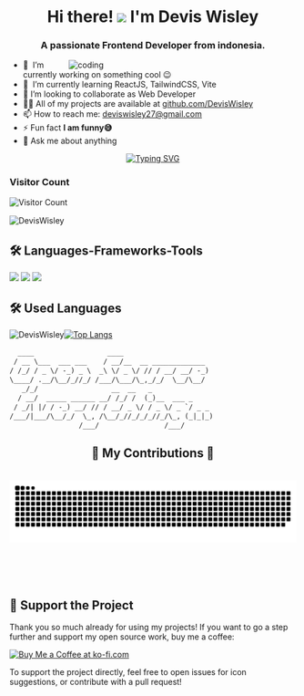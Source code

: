 <h1 align="center">Hi there! <a href="https://www.gautamkrishnar.com/"><img src="https://media.giphy.com/media/hvRJCLFzcasrR4ia7z/giphy.gif" width="5%"></a> I'm Devis Wisley</h1>
<h3 align="center">A passionate Frontend Developer from indonesia.</h3>

<img align="right" alt="coding" width="400" src="https://user-images.githubusercontent.com/55389276/140866485-8fb1c876-9a8f-4d6a-98dc-08c4981eaf70.gif">

- 🔭 &nbsp;I’m currently working on something cool :wink:
- 🌱 &nbsp;I’m currently learning ReactJS, TailwindCSS, Vite
- 👯 I’m looking to collaborate as Web Developer
- 👨‍💻 All of my projects are available at [github.com/DevisWisley](https://github.com/DevisWisley?tab=repositories)
- 📫 How to reach me: deviswisley27@gmail.com
- ⚡ Fun fact **I am funny😅**
- 💬 Ask me about anything

<center>

[![Typing SVG](https://readme-typing-svg.demolab.com?font=Fira+Code&duration=3000&pause=500&color=FF4488&center=true&vCenter=true&width=435&lines=Welcome+here+to+my+Github;I'am+Devis+Wisley;Web+Developer;UI/UX+Web+Design;Front-End+Developer;Soon+to+be+a+Full+Stack+Developer;.+.+.;%3D%3D%3D%5B+Have+a+nice+coding!+%5D%3D%3D%3D;%E2%9D%A3%EF%B8%8F+%E2%9D%A3%EF%B8%8F+%E2%9D%A3%EF%B8%8F)](https://git.io/typing-svg)

</center>

### Visitor Count

![Visitor Count](https://profile-counter.glitch.me/DevisWisley/count.svg)

<p><img align="center" src="https://github-readme-streak-stats.herokuapp.com/?user=DevisWisley&" alt="DevisWisley" /></p>

## <b>🛠️ Languages-Frameworks-Tools </b>
  <code><img src="https://skillicons.dev/icons?i=c,cpp,css,dart,go,html,java,javascript,lua,md,mysql,php,py,regex,sass"/></code>
  <code><img src="https://skillicons.dev/icons?i=bootstrap,flutter,gradle,materialui,jquery,nextjs,nodejs,npm,postman,react,tailwind,vite"/></code>
  <code><img src="https://skillicons.dev/icons?i=androidstudio,arduino,codepen,figma,git,github,powershell,pycharm,sublime,stackoverflow,vercel,visualstudio,vscode"/></code>

## <b>🛠️ Used Languages</b>
<p><img align="left" src="https://github-readme-stats.vercel.app/api/top-langs?username=DevisWisley&show_icons=true&locale=en&layout=compact" alt="DevisWisley" /></p>
  
  [![Top Langs](https://github-readme-stats.vercel.app/api/top-langs/?username=DevisWisley)](https://github.com/anuraghazra/github-readme-stats)
  </a>
  
```
  ____                  ____
 / __ \___  ___ ___    / __/__  __ _____________
/ /_/ / _ \/ -_) _ \  _\ \/ _ \/ // / __/ __/ -_)
\____/ .__/\__/_//_/ /___/\___/\_,_/_/  \__/\__/
   _/_/                  __  __   _
  / __/  _____ ______ __/ /_/ /  (_)__  ___ _
 / _/| |/ / -_) __/ // / __/ _ \/ / _ \/ _ `/ _ _
/___/|___/\__/_/  \_, /\__/_//_/_/_//_/\_, (_|_|_)
                 /___/                /___/
```

<div align="center">
  <h2>🐍 My Contributions 🐍</h2>
  <br>
  <img alt="snake eating my contributions" src="https://raw.githubusercontent.com/salesp07/salesp07/output/github-contribution-grid-snake.svg" />
  
  <br/><br/><br/>
</div>

## 💖 Support the Project

Thank you so much already for using my projects! If you want to go a step further and support my open source work, buy me a coffee:

<a href='https://ko-fi.com/deviswisley' target='_blank'><img height='36' style='border:0px;height:36px;' src='https://cdn.ko-fi.com/cdn/kofi1.png?v=3' border='0' alt='Buy Me a Coffee at ko-fi.com' /></a>

To support the project directly, feel free to open issues for icon suggestions, or contribute with a pull request!

